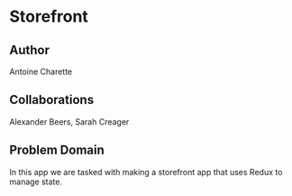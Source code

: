 # Storefront

## Author

Antoine Charette

## Collaborations

Alexander Beers, Sarah Creager

## Problem Domain

In this app we are tasked with making a storefront app that uses Redux to manage state.
